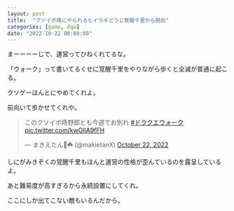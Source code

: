 ```yaml
---
layout: post
title:  "クソイボ痔にやられるヒイラギどうじ覚醒千里から脱出"
categories: [game, dqw]
date: "2022-10-22 00:00:00"
---
```


まーーーーじで、運営ってひねくれてるな。

「ウォーク」って書いてるくせに覚醒千里をやりながら歩くと全滅が普通に起こる。

クソゲーほんとにやめてくれよ。

前向いて歩かせてくれや。

<blockquote class="twitter-tweet tw-align-center"><p lang="ja" dir="ltr">このクソイボ痔野郎とも今週でお別れ <a href="https://twitter.com/hashtag/%E3%83%89%E3%83%A9%E3%82%AF%E3%82%A8%E3%82%A6%E3%82%A9%E3%83%BC%E3%82%AF?src=hash&amp;ref_src=twsrc%5Etfw">#ドラクエウォーク</a> <a href="https://t.co/kwGlIA9fFH">pic.twitter.com/kwGlIA9fFH</a></p>&mdash; まきえたん🥦☘️ (@makietanX) <a href="https://twitter.com/makietanX/status/1583811372101431297?ref_src=twsrc%5Etfw">October 22, 2022</a></blockquote> <script async src="https://platform.twitter.com/widgets.js" charset="utf-8"></script>

しにがみきぞくの覚醒千里もほんと運営の性格が歪んているのを露呈しているよ。

あと難易度が高すぎるから永続設置にしてくれ。

ここにしか出てこない敵もいるんだから。

